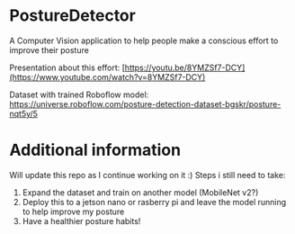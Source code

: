 # PostureDetector
A Computer Vision application to help people make a conscious effort to improve their posture

Presentation about this effort: [https://youtu.be/8YMZSf7-DCY](https://www.youtube.com/watch?v=8YMZSf7-DCY)

Dataset with trained Roboflow model: https://universe.roboflow.com/posture-detection-dataset-bgskr/posture-nqt5y/5

# Additional information
Will update this repo as I continue working on it :) 
Steps i still need to take:
1. Expand the dataset and train on another model (MobileNet v2?)
2. Deploy this to a jetson nano or rasberry pi and leave the model running to help improve my posture
3. Have a healthier posture habits!
